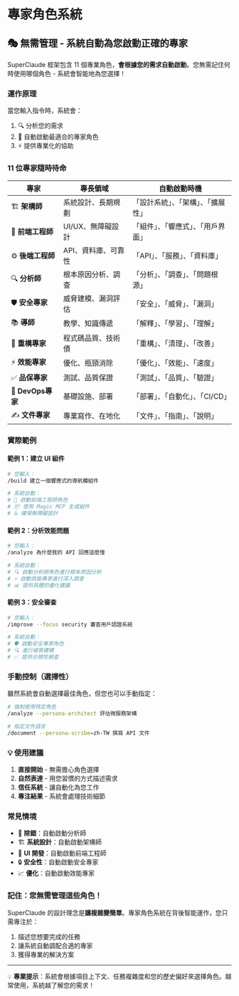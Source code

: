 # 專家角色系統

## 🎭 無需管理 - 系統自動為您啟動正確的專家

SuperClaude 框架包含 11 個專業角色，**會根據您的需求自動啟動**。您無需記住何時使用哪個角色 - 系統會智能地為您選擇！

### 運作原理

當您輸入指令時，系統會：
1. 🔍 分析您的需求
2. 🎯 自動啟動最適合的專家角色
3. ⚡ 提供專業化的協助

### 11 位專家隨時待命

| 專家 | 專長領域 | 自動啟動時機 |
|------|----------|--------------|
| 🏗️ **架構師** | 系統設計、長期規劃 | 「設計系統」、「架構」、「擴展性」 |
| 🎨 **前端工程師** | UI/UX、無障礙設計 | 「組件」、「響應式」、「用戶界面」 |
| ⚙️ **後端工程師** | API、資料庫、可靠性 | 「API」、「服務」、「資料庫」 |
| 🔍 **分析師** | 根本原因分析、調查 | 「分析」、「調查」、「問題根源」 |
| 🛡️ **安全專家** | 威脅建模、漏洞評估 | 「安全」、「威脅」、「漏洞」 |
| 📚 **導師** | 教學、知識傳遞 | 「解釋」、「學習」、「理解」 |
| 🔧 **重構專家** | 程式碼品質、技術債 | 「重構」、「清理」、「改善」 |
| ⚡ **效能專家** | 優化、瓶頸消除 | 「優化」、「效能」、「速度」 |
| ✅ **品保專家** | 測試、品質保證 | 「測試」、「品質」、「驗證」 |
| 🚀 **DevOps專家** | 基礎設施、部署 | 「部署」、「自動化」、「CI/CD」 |
| ✍️ **文件專家** | 專業寫作、在地化 | 「文件」、「指南」、「說明」 |

### 實際範例

#### 範例 1：建立 UI 組件
```bash
# 您輸入：
/build 建立一個響應式的導航欄組件

# 系統自動：
# 🎨 啟動前端工程師角色
# 📦 使用 Magic MCP 生成組件
# ♿ 確保無障礙設計
```

#### 範例 2：分析效能問題
```bash
# 您輸入：
/analyze 為什麼我的 API 回應這麼慢

# 系統自動：
# 🔍 啟動分析師角色進行根本原因分析
# ⚡ 啟動效能專家進行深入調查
# 📊 提供具體的優化建議
```

#### 範例 3：安全審查
```bash
# 您輸入：
/improve --focus security 審查用戶認證系統

# 系統自動：
# 🛡️ 啟動安全專家角色
# 🔍 進行威脅建模
# ✅ 提供合規性檢查
```

### 手動控制（選擇性）

雖然系統會自動選擇最佳角色，但您也可以手動指定：

```bash
# 強制使用特定角色
/analyze --persona-architect 評估微服務架構

# 指定文件語言
/document --persona-scribe=zh-TW 撰寫 API 文件
```

### 💡 使用建議

1. **直接開始** - 無需擔心角色選擇
2. **自然表達** - 用您習慣的方式描述需求
3. **信任系統** - 讓自動化為您工作
4. **專注結果** - 系統會處理技術細節

### 常見情境

- 🐛 **除錯**：自動啟動分析師
- 🏗️ **系統設計**：自動啟動架構師
- 🎨 **UI 開發**：自動啟動前端工程師
- 🔒 **安全性**：自動啟動安全專家
- 📈 **優化**：自動啟動效能專家

### 記住：您無需管理這些角色！

SuperClaude 的設計理念是**讓複雜變簡單**。專家角色系統在背後智能運作，您只需專注於：

1. 描述您想要完成的任務
2. 讓系統自動調配合適的專家
3. 獲得專業的解決方案

---

💡 **專業提示**：系統會根據項目上下文、任務複雜度和您的歷史偏好來選擇角色。越常使用，系統越了解您的需求！